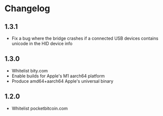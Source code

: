 # Changelog

## 1.3.1

- Fix a bug where the bridge crashes if a connected USB devices contains unicode in the HID device info

## 1.3.0
- Whitelist bity.com
- Enable builds for Apple's M1 aarch64 platform
- Produce amd64+aarch64 Apple's universal binary

## 1.2.0
- Whitelist pocketbitcoin.com

